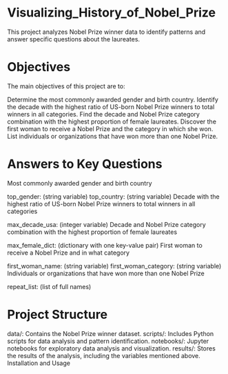 # Visualizing_History_of_Nobel_Prize
This project analyzes Nobel Prize winner data to identify patterns and answer specific questions about the laureates.

# Objectives
The main objectives of this project are to:

Determine the most commonly awarded gender and birth country.
Identify the decade with the highest ratio of US-born Nobel Prize winners to total winners in all categories.
Find the decade and Nobel Prize category combination with the highest proportion of female laureates.
Discover the first woman to receive a Nobel Prize and the category in which she won.
List individuals or organizations that have won more than one Nobel Prize.

# Answers to Key Questions
Most commonly awarded gender and birth country

top_gender: (string variable)
top_country: (string variable)
Decade with the highest ratio of US-born Nobel Prize winners to total winners in all categories

max_decade_usa: (integer variable)
Decade and Nobel Prize category combination with the highest proportion of female laureates

max_female_dict: (dictionary with one key-value pair)
First woman to receive a Nobel Prize and in what category

first_woman_name: (string variable)
first_woman_category: (string variable)
Individuals or organizations that have won more than one Nobel Prize

repeat_list: (list of full names)

# Project Structure
data/: Contains the Nobel Prize winner dataset.
scripts/: Includes Python scripts for data analysis and pattern identification.
notebooks/: Jupyter notebooks for exploratory data analysis and visualization.
results/: Stores the results of the analysis, including the variables mentioned above.
Installation and Usage
